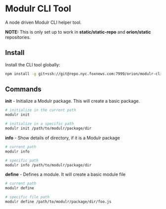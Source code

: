 # Modulr CLI Tool

A node driven Modulr CLI helper tool.

**NOTE:** This is only set up to work in **static/static-repo** and **orion/static** repositories.

## Install

Install the CLI tool globally:

```bash
npm install -g git+ssh://git@repo.nyc.foxnews.com:7999/orion/modulr-cli.git
```

## Commands

**init** - Initialize a Modulr package. This will create a basic package.


```bash
# initialize in the current path
modulr init

# initialize in a specific path
modulr init /path/to/modulr/package/dir
```

**info** - Show details of directory, if it is a Modulr package

```bash
# current path
modulr info

# specific path
modulr info /path/to/modulr/package/dir
```

**define** - Defines a module. It will create a basic module file

```bash
# current path
modulr define

# specific file path
modulr define /path/to/modulr/package/dir/foo.js
```
